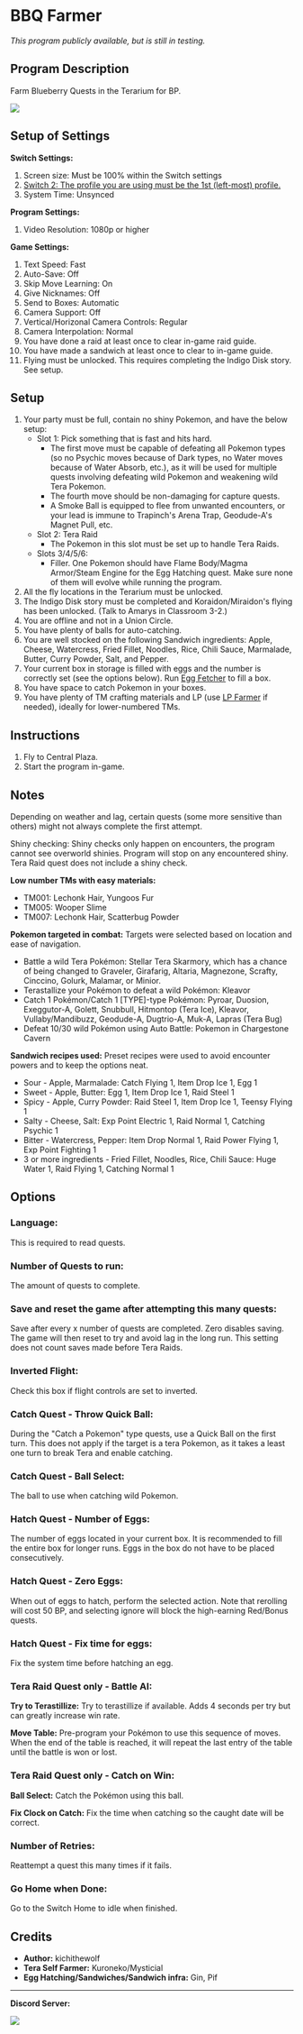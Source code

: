 # BBQ Farmer

*This program publicly available, but is still in testing.*

## Program Description

Farm Blueberry Quests in the Terarium for BP.

<img src="../images/BBQSoloFarmer.png">

## Setup of Settings

**Switch Settings:**
1. Screen size: Must be 100% within the Switch settings
2. [Switch 2: The profile you are using must be the 1st (left-most) profile.](/Wiki/Programs/NintendoSwitch/Switch2Notes.md#resetting-a-game-moves-the-cursor-to-the-1st-user-profile)
3. System Time: Unsynced

**Program Settings:**
1. Video Resolution: 1080p or higher

**Game Settings:**
1. Text Speed: Fast
2. Auto-Save: Off
3. Skip Move Learning: On
4. Give Nicknames: Off
5. Send to Boxes: Automatic
6. Camera Support: Off
7. Vertical/Horizonal Camera Controls: Regular
8. Camera Interpolation: Normal
9. You have done a raid at least once to clear in-game raid guide.
10. You have made a sandwich at least once to clear to in-game guide.
11. Flying must be unlocked. This requires completing the Indigo Disk story. See setup.

## Setup

1. Your party must be full, contain no shiny Pokemon, and have the below setup:
	* Slot 1: Pick something that is fast and hits hard.
        * The first move must be capable of defeating all Pokemon types (so no Psychic moves because of Dark types, no Water moves because of Water Absorb, etc.), as it will be used for multiple quests involving defeating wild Pokemon and weakening wild Tera Pokemon.
        * The fourth move should be non-damaging for capture quests.
        * A Smoke Ball is equipped to flee from unwanted encounters, or your lead is immune to Trapinch's Arena Trap, Geodude-A's Magnet Pull, etc.
	* Slot 2: Tera Raid
        * The Pokemon in this slot must be set up to handle Tera Raids.
	* Slots 3/4/5/6:
        * Filler. One Pokemon should have Flame Body/Magma Armor/Steam Engine for the Egg Hatching quest. Make sure none of them will evolve while running the program.
2. All the fly locations in the Terarium must be unlocked.
3. The Indigo Disk story must be completed and Koraidon/Miraidon's flying has been unlocked. (Talk to Amarys in Classroom 3-2.)
4. You are offline and not in a Union Circle.
5. You have plenty of balls for auto-catching.
6. You are well stocked on the following Sandwich ingredients: Apple, Cheese, Watercress, Fried Fillet, Noodles, Rice, Chili Sauce, Marmalade, Butter, Curry Powder, Salt, and Pepper.
7. Your current box in storage is filled with eggs and the number is correctly set (see the options below). Run [Egg Fetcher](EggFetcher.md) to fill a box.
8. You have space to catch Pokemon in your boxes.
9. You have plenty of TM crafting materials and LP (use [LP Farmer](LPFarmer.md) if needed), ideally for lower-numbered TMs.

## Instructions

1. Fly to Central Plaza.
2. Start the program in-game.

## Notes

Depending on weather and lag, certain quests (some more sensitive than others) might not always complete the first attempt.

Shiny checking: Shiny checks only happen on encounters, the program cannot see overworld shinies. Program will stop on any encountered shiny. Tera Raid quest does not include a shiny check.

**Low number TMs with easy materials:**
* TM001: Lechonk Hair, Yungoos Fur
* TM005: Wooper Slime
* TM007: Lechonk Hair, Scatterbug Powder

**Pokemon targeted in combat:** Targets were selected based on location and ease of navigation.
* Battle a wild Tera Pokémon: Stellar Tera Skarmory, which has a chance of being changed to Graveler, Girafarig, Altaria, Magnezone, Scrafty, Cinccino, Golurk, Malamar, or Minior.
* Terastallize your Pokémon to defeat a wild Pokémon: Kleavor
* Catch 1 Pokémon/Catch 1 [TYPE]-type Pokémon: Pyroar, Duosion, Exeggutor-A, Golett, Snubbull, Hitmontop (Tera Ice), Kleavor, Vullaby/Mandibuzz, Geodude-A, Dugtrio-A, Muk-A, Lapras (Tera Bug)
* Defeat 10/30 wild Pokémon using Auto Battle: Pokemon in Chargestone Cavern

**Sandwich recipes used:** Preset recipes were used to avoid encounter powers and to keep the options neat.
* Sour - Apple, Marmalade: Catch Flying 1, Item Drop Ice 1, Egg 1
* Sweet - Apple, Butter: Egg 1, Item Drop Ice 1, Raid Steel 1
* Spicy - Apple, Curry Powder: Raid Steel 1, Item Drop Ice 1, Teensy Flying 1
* Salty - Cheese, Salt: Exp Point Electric 1, Raid Normal 1, Catching Psychic 1
* Bitter - Watercress, Pepper: Item Drop Normal 1, Raid Power Flying 1, Exp Point Fighting 1
* 3 or more ingredients - Fried Fillet, Noodles, Rice, Chili Sauce: Huge Water 1, Raid Flying 1, Catching Normal 1

## Options

### Language:

This is required to read quests.

### Number of Quests to run:

The amount of quests to complete.

### Save and reset the game after attempting this many quests:

Save after every x number of quests are completed. Zero disables saving. The game will then reset to try and avoid lag in the long run. This setting does not count saves made before Tera Raids.

### Inverted Flight:

Check this box if flight controls are set to inverted.

### Catch Quest - Throw Quick Ball:

During the "Catch a Pokemon" type quests, use a Quick Ball on the first turn. This does not apply if the target is a tera Pokemon, as it takes a least one turn to break Tera and enable catching.

### Catch Quest - Ball Select:

The ball to use when catching wild Pokemon.

### Hatch Quest - Number of Eggs:

The number of eggs located in your current box. It is recommended to fill the entire box for longer runs. Eggs in the box do not have to be placed consecutively.

### Hatch Quest - Zero Eggs:

When out of eggs to hatch, perform the selected action. Note that rerolling will cost 50 BP, and selecting ignore will block the high-earning Red/Bonus quests.

### Hatch Quest - Fix time for eggs:

Fix the system time before hatching an egg.

### Tera Raid Quest only - Battle AI:

**Try to Terastillize:** Try to terastillize if available. Adds 4 seconds per try but can greatly increase win rate.

**Move Table:** Pre-program your Pokémon to use this sequence of moves. When the end of the table is reached, it will repeat the last entry of the table until the battle is won or lost.

### Tera Raid Quest only - Catch on Win:

**Ball Select:** Catch the Pokémon using this ball.

**Fix Clock on Catch:** Fix the time when catching so the caught date will be correct.

### Number of Retries:

Reattempt a quest this many times if it fails.

### Go Home when Done:

Go to the Switch Home to idle when finished.

## Credits

- **Author:** kichithewolf
- **Tera Self Farmer:** Kuroneko/Mysticial
- **Egg Hatching/Sandwiches/Sandwich infra:** Gin, Pif


<hr>

**Discord Server:** 

[<img src="https://canary.discordapp.com/api/guilds/695809740428673034/widget.png?style=banner2">](https://discord.gg/cQ4gWxN)

